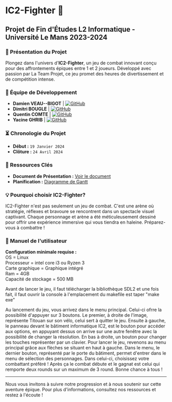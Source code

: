 # IC2-Fighter 🥊

## Projet de Fin d'Études L2 Informatique - Université Le Mans 2023-2024

### 🌟 Présentation du Projet
Plongez dans l'univers d'**IC2-Fighter**, un jeu de combat innovant conçu pour des affrontements épiques entre 1 et 2 joueurs. Développé avec passion par La Team Projet, ce jeu promet des heures de divertissement et de compétition intense.

### 🚀 Équipe de Développement
- **Damien VEAU--BIGOT** | [![GitHub](https://img.shields.io/badge/-GitHub-black?style=flat-square&logo=github)](https://github.com/Damienvbgt) 
- **Dimitri BOUGLE** | [![GitHub](https://img.shields.io/badge/-GitHub-black?style=flat-square&logo=github)](https://github.com/im-MnX)
- **Quentin COMTE** | [![GitHub](https://img.shields.io/badge/-GitHub-black?style=flat-square&logo=github)](https://github.com/OuiCMoiDeltor)
- **Yacine GHRIB** | [![GitHub](https://img.shields.io/badge/-GitHub-black?style=flat-square&logo=github)](https://github.com/Yass72k)

### ⏳ Chronologie du Projet
- **Début :** `19 Janvier 2024`
- **Clôture :** `24 Avril 2024`

### 🔗 Ressources Clés
- **Document de Présentation :** [Voir le document](https://docs.google.com/document/d/13eXrba75RyvGE3lhnJh4O7yFeaft9hzDJVS7V4voUTc/edit)
- **Planification :** [Diagramme de Gantt](https://docs.google.com/spreadsheets/d/1qz4dYe7TAFIVLvtQTb-0hKGw3CVnRch2NBe7M6f-33c/edit#gid=2099071742)

### 💡 Pourquoi choisir IC2-Fighter?
IC2-Fighter n'est pas seulement un jeu de combat. C'est une arène où stratégie, réflexes et bravoure se rencontrent dans un spectacle visuel captivant. Chaque personnage et arène a été méticuleusement dessiné pour offrir une expérience immersive qui vous tiendra en haleine. Préparez-vous à combattre !

### 📖 Manuel de l'utilisateur
**Configuration minimale requise :** \
OS = Linux \
Processeur = intel core i3 ou Ryzen 3 \
Carte graphique = Graphique intégré \
Ram = 4GB \
Capacité de stockage = 500 MB

Avant de lancer le jeu, il faut télécharger la bibliothèque SDL2 et une fois fait, il faut ouvrir la console à l'emplacement du makefile est taper "make exe"


Au lancement du jeu, vous arrivez dans le menu principal. Celui-ci ofrre la possibilité d'appuyer sur 3 boutons. Le premier, à droite de l'image, représente Titouan sur son vélo, celui sert à quitter le jeu. Ensuite à gauche, le panneau devant le bâtiment informatique IC2, est le bouton pour accéder aux options, en appuyant dessus on arrive sur une autre fenêtre avec la possibilité de changer la résolution. En bas à droite, un bouton pour changer les touches représenter par un clavier. Pour lancer le jeu, revenons au menu principal grâce aux flèches se situant en haut à gauche. Dans le menu, le dernier bouton, représenté par le porte du bâtiment, permet d'entrer dans le menu de sélection des personnages.
Dans celui-ci, choisissez votre combattant préféré ! Après ça le combat débute et le gagnat est celui qui remporte deux rounds sur un maximum de 3 round. Bonne chance à tous !

---

Nous vous invitons à suivre notre progression et à nous soutenir sur cette aventure épique. Pour plus d'informations, consultez nos ressources et restez à l'écoute !
